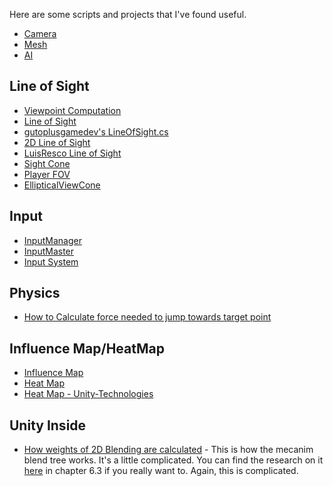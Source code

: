 Here are some scripts and projects that I've found useful. 
* [Camera](https://github.com/Endarren/Unity_Resources/blob/master/Scripts/Camera.md)
* [Mesh](https://github.com/Endarren/Unity_Resources/blob/master/Scripts/Mesh.md)
* [AI](https://github.com/Endarren/Unity_Resources/blob/master/Scripts/AI.md)




## Line of Sight
* [Viewpoint Computation](https://github.com/robertoranon/Unity-ViewpointComputation)
* [Line of Sight](https://github.com/eoger/unity-lineofsight)
* [gutoplusgamedev's LineOfSight.cs](https://gist.github.com/gutoplusgamedev/d29b63bfa74395c335b9)
* [2D Line of Sight](https://github.com/f15gdsy/2D-Light-of-Sight-Unity)
* [LuisResco Line of Sight](https://github.com/LuisResco/unity-line-of-sight-v1)
* [Sight Cone](https://gist.github.com/grimmdev/76668ee44bf7c62bdc26)
* [Player FOV](https://github.com/Dechichi01/PlayerFOV)
* [EllipticalViewCone](http://ringofblades.com/Blades/Code/EllipticalViewCone.cs)

## Input

* [InputManager](https://github.com/daemon3000/InputManager)
* [InputMaster](https://github.com/thebeardphantom/InputMaster)
* [Input System](https://github.com/SaldayOpen/InputSystem)

## Physics
* [How to Calculate force needed to jump towards target point](https://forum.unity.com/threads/how-to-calculate-force-needed-to-jump-towards-target-point.372288/)

## Influence Map/HeatMap
* [Influence Map](https://github.com/AliKarimi74/InfluenceMap)
* [Heat Map](https://github.com/karl-/unity-heatmap)
* [Heat Map - Unity-Technologies](https://bitbucket.org/Unity-Technologies/heatmaps)



## Unity Inside
* [How weights of 2D Blending are calculated](https://answers.unity.com/questions/1206428/how-weights-of-2d-blending-are-calculated.html) - This is how the mecanim blend tree works.  It's a little complicated.  You can find the research on it [here](http://runevision.com/thesis/rune_skovbo_johansen_thesis.pdf) in chapter 6.3 if you really want to.  Again, this is complicated.
